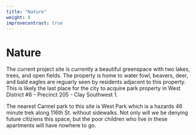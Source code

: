 ```yaml
---
title: "Nature"
weight: 8
improvecontrast: true
---
```


# Nature
The current project site is currently a beautiful greenspace with two lakes, trees, and open fields. The property is home to water fowl, beavers, deer, and bald eagles are reguarly seen by residents adjacent to this property. This is likely the last place for the city to acquire park property in West District #6 - Precinct 205 - Clay Southwest 1. 

The nearest Carmel park to this site is West Park which is a hazards 46 minute trek along 116th St. without sidewalks. Not only will we be denying future citiziens this space, but the poor children who live in these apartments will have nowhere to go.